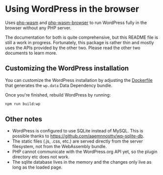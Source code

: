 # Using WordPress in the browser

Uses [php-wasm](https://github.com/WordPress/wordpress-wasm/blob/trunk/docs/using-php-in-javascript.md) and [php-wasm-browser](https://github.com/WordPress/wordpress-wasm/blob/trunk/docs/using-php-in-the-browser.md) to run WordPress fully in the browser without any PHP server.

The documentation for both is quite comprehensive, but this README file is still a work in progress. Fortunately, this package is rather thin and mostly uses the APIs provided by the other two. Please read the other two documents to learn more.

## Customizing the WordPress installation

You can customize the WordPress installation by adjusting the [Dockerfile](https://github.com/WordPress/wordpress-wasm/blob/trunk/packages/wordpress-wasm/wordpress) that generates the `wp.data` Data Dependency bundle.

Once you're finished, rebuild WordPress by running:

```bash
npm run build:wp
```

## Other notes

-   WordPress is configured to use SQLite instead of MySQL. This is possible thanks to https://github.com/aaemnnosttv/wp-sqlite-db.
-   The static files (.js, .css, etc.) are served directly from the server filesystem, not from the WebAssembly bundle.
-   PHP cannot communicate with the WordPress.org API yet, so the plugin directory etc does not work.
-   The sqlite database lives in the memory and the changes only live as long as the loaded page.
